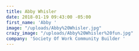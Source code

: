 ```yaml
---
title: Abby Whisler
date: 2018-01-19 09:43:00 -05:00
first_name: 'Abby '
image: "/uploads/Abby%20Whisler.jpg"
crazy_image: "/uploads/Abby%20Whisler%20fun.jpg"
company: 'Society Of Work Community Builder '
---
```


